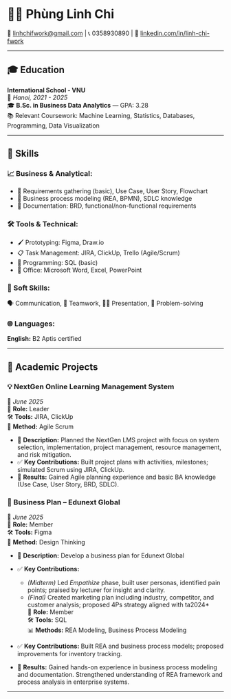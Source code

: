 # 👩‍💼 Phùng Linh Chi  
📧 [linhchifwork@gmail.com](mailto:linhchifwork@gmail.com) \| 📞 0358930890 \| 🔗 [linkedin.com/in/linh-chi-fwork](https://www.linkedin.com/in/linh-chi-fwork/)

---

## 🎓 Education

**International School - VNU**  
📍 *Hanoi, 2021 - 2025*  
🎓 **B.Sc. in Business Data Analytics** — GPA: 3.28  
📚 Relevant Coursework: Machine Learning, Statistics, Databases, Programming, Data Visualization

---
## 🧰 Skills

### 📈 Business & Analytical:
- 🧠 Requirements gathering (basic), Use Case, User Story, Flowchart  
- 🔄 Business process modeling (REA, BPMN), SDLC knowledge  
- 📄 Documentation: BRD, functional/non-functional requirements  

### 🛠️ Tools & Technical:
- 🖌️ Prototyping: Figma, Draw.io  
- 📋 Task Management: JIRA, ClickUp, Trello (Agile/Scrum)  
- 💾 Programming: SQL (basic)  
- 🧩 Office: Microsoft Word, Excel, PowerPoint  

### 💬 Soft Skills:
🗣️ Communication, 🤝 Teamwork, 🧑‍🏫 Presentation, 🧩 Problem-solving

### 🌐 Languages:
**English:** B2 Aptis certified

---
## 🧪 Academic Projects

### 💡 NextGen Online Learning Management System  
📅 *June 2025*  
👤 **Role:** Leader  
🛠️ **Tools:** JIRA, ClickUp  
🔄 **Method:** Agile Scrum  

- 📝 **Description:** Planned the NextGen LMS project with focus on system selection, implementation, project management, resource management, and risk mitigation.  
- ✅ **Key Contributions:** Built project plans with activities, milestones; simulated Scrum using JIRA, ClickUp.  
- 🎯 **Results:** Gained Agile planning experience and basic BA knowledge (Use Case, User Story, BRD, SDLC).  

### 🧠 Business Plan – Edunext Global  
📅 *June 2025*  
👥 **Role:** Member  
🛠️ **Tools:** Figma  
🎯 **Method:** Design Thinking  

- 📝 **Description:** Develop a business plan for Edunext Global  
- ✅ **Key Contributions:**  
  - *(Midterm)* Led *Empathize* phase, built user personas, identified pain points; praised by lecturer for insight and clarity.  
  - *(Final)* Created marketing plan including industry, competitor, and customer analysis; proposed 4Ps strategy aligned with ta2024*  
👥 **Role:** Member  
🛠️ **Tools:** SQL  
📊 **Methods:** REA Modeling, Business Process Modeling  

- ✅ **Key Contributions:** Built REA and business process models; proposed improvements for inventory tracking.  
- 🎯 **Results:** Gained hands-on experience in business process modeling and documentation. Strengthened understanding of REA framework and process analysis in enterprise systems.

---
